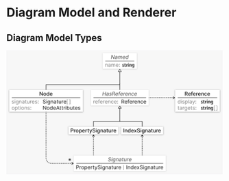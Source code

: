 # Diagram Model and Renderer

## Diagram Model Types

![Type Diagram](doc/effect-schema-viz-diagram-model.png)
